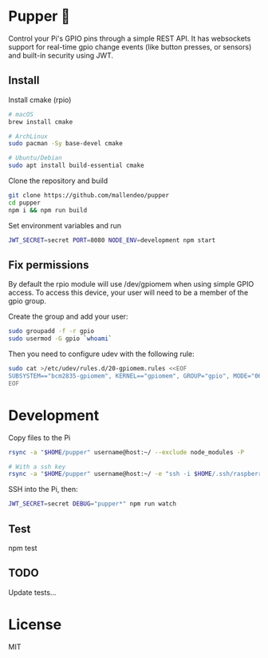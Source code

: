 # Pupper 🐶
Control your Pi's GPIO pins through a simple REST API.
It has websockets support for real-time gpio change events
(like button presses, or sensors) and built-in security using JWT.

## Install

Install cmake (rpio)

```bash
# macOS
brew install cmake

# ArchLinux
sudo pacman -Sy base-devel cmake

# Ubuntu/Debian
sudo apt install build-essential cmake
```

Clone the repository and build
```bash
git clone https://github.com/mallendeo/pupper
cd pupper
npm i && npm run build
```

Set environment variables and run
```bash
JWT_SECRET=secret PORT=8080 NODE_ENV=development npm start
```

## Fix permissions
By default the rpio module will use /dev/gpiomem when using simple GPIO access.
To access this device, your user will need to be a member of the gpio group.

Create the group and add your user:

```bash
sudo groupadd -f -r gpio
sudo usermod -G gpio `whoami`
```

Then you need to configure udev with the following rule:

```bash
sudo cat >/etc/udev/rules.d/20-gpiomem.rules <<EOF
SUBSYSTEM=="bcm2835-gpiomem", KERNEL=="gpiomem", GROUP="gpio", MODE="0660"
EOF
```

# Development

Copy files to the Pi
```bash
rsync -a "$HOME/pupper" username@host:~/ --exclude node_modules -P

# With a ssh key
rsync -a "$HOME/pupper" username@host:~/ -e "ssh -i $HOME/.ssh/raspberry" --exclude node_modules -P
``` 

SSH into the Pi, then:

```bash
JWT_SECRET=secret DEBUG="pupper*" npm run watch
```

## Test

npm test

## TODO

Update tests...

# License

MIT

